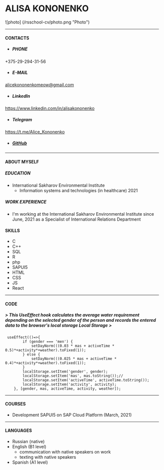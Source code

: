 # ALISA KONONENKO
![photo] (/rsschool-cv/photo.png "Photo")

---------------------------------------------------
#### CONTACTS
* ##### PHONE
+375-29-294-31-56
* ##### E-MAIL
alicekononenkomeow@gmail.com
* ##### LinkedIn
https://www.linkedin.com/in/alisakononenko
* ##### Telegram
https://t.me/Alice_Kononenko
* ##### [GitHub](https://github.com/AliceKononenko)
---------------------------------------------------
#### ABOUT MYSELF
##### EDUCATION
* International Sakharov Environmental Institute
    + Information systems and technologies (in healthcare) 2021
##### WORK EXPERIENCE
* I'm working at the International Sakharov Environmental Institute since June, 2021 as a Specialist of International Relations Department
#### SKILLS
* C
* C++
* SQL
* R
* php
* SAPUI5
* HTML
* CSS
* JS
* React

---------------------------------------------------
#### CODE
##### > This UseEffect hook calculates the average water requirement depending on the selected gender of the person and records the entered data to the browser's local storage Local Storage >
```
 useEffect(()=>{ 
        if (gender === 'men') {
            setDayNorm(((0.03 * mas + activeTime * 0.5)*+activity*+weather).toFixed(1)); 
        } else {
            setDayNorm(((0.025 * mas + activeTime * 0.4)*+activity*+weather).toFixed(1)); 
        }
        localStorage.setItem('gender', gender);
        localStorage.setItem('mas', mas.toString());//
        localStorage.setItem('activeTime', activeTime.toString());
        localStorage.setItem('activity', activity);
    }, [gender, mas, activeTime, activity, weather]);
```

---------------------------------------------------
#### COURSES
* Development SAPUI5 on SAP Cloud Platform (March, 2021)

---------------------------------------------------
#### LANGUAGES
* Russian (native)
* English (B1 level) 
    + communication with native speakers on work 
    + texting with native speakers
* Spanish (A1 level)
